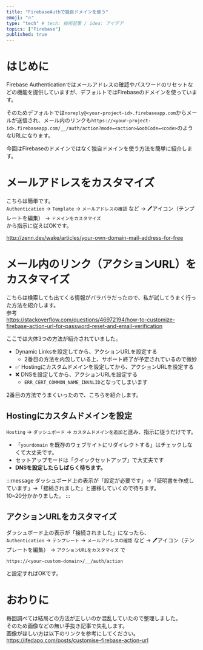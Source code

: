 ```yaml
---
title: "FirebaseAuthで独自ドメインを使う"
emoji: "🔥"
type: "tech" # tech: 技術記事 / idea: アイデア
topics: ["Firebase"]
published: true
---
```


# はじめに
Firebase Authenticationではメールアドレスの確認やパスワードのリセットなどの機能を提供していますが、デフォルトではFirebaseのドメインを使っています。

そのためデフォルトでは`noreply@<your-project-id>.firebaseapp.com`からメールが送信され、メール内のリンクも`https://<your-project-id>.firebaseapp.com/__/auth/action?mode=<action>&oobCode=<code>`のようなURLになります。

今回はFirebaseのドメインではなく独自ドメインを使う方法を簡単に紹介します。

# メールアドレスをカスタマイズ
こちらは簡単です。  
`Authentication` → `Template` → `メールアドレスの確認` など → 🖊アイコン（テンプレートを編集） → `ドメインをカスタマイズ`  
から指示に従えばOKです。  

http://zenn.dev/wake/articles/your-own-domain-mail-address-for-free

# メール内のリンク（アクションURL）をカスタマイズ
こちらは検索しても出てくる情報がバラバラだったので、私が試してうまく行った方法を紹介します。  
参考  
https://stackoverflow.com/questions/46972194/how-to-customize-firebase-action-url-for-password-reset-and-email-verification

ここでは大体3つの方法が紹介されていました。
* Dynamic Linksを設定してから、アクションURLを設定する
	* 2番目の方法を内包している上、サポート終了が予定されているので微妙
* ✅ Hostingにカスタムドメインを設定してから、アクションURLを設定する
* ❌ DNSを設定してから、アクションURLを設定する
	* `ERR_CERT_COMMON_NAME_INVALID`となってしまいます

2番目の方法でうまくいったので、こちらを紹介します。  

## Hostingにカスタムドメインを設定
`Hosting` → `ダッシュボード` → `カスタムドメインを追加`と進み、指示に従うだけです。  
* 「`yourdomain` を既存のウェブサイトにリダイレクトする」はチェックしなくて大丈夫です。  
* セットアップモードは「クイックセットアップ」で大丈夫です  
* **DNSを設定したらしばらく待ちます。**  

:::message
ダッシュボード上の表示が「設定が必要です」→「証明書を作成しています」→「接続されました」と遷移していくので待ちます。  
10~20分かかりました。
:::

## アクションURLをカスタマイズ
ダッシュボード上の表示が「接続されました」になったら、  
`Authentication` → `テンプレート` → `メールアドレスの確認` など → 🖊アイコン（テンプレートを編集） → `アクションURLをカスタマイズ` で
```
https://<your-custom-domain>/__/auth/action
```
と設定すればOKです。

# おわりに
毎回調べては結局どの方法が正しいのか混乱していたので整理しました。  
そのため画像などの無い手抜き記事で失礼します。  
画像がほしい方は以下のリンクを参考にしてください。  
https://ifedapo.com/posts/customise-firebase-action-url